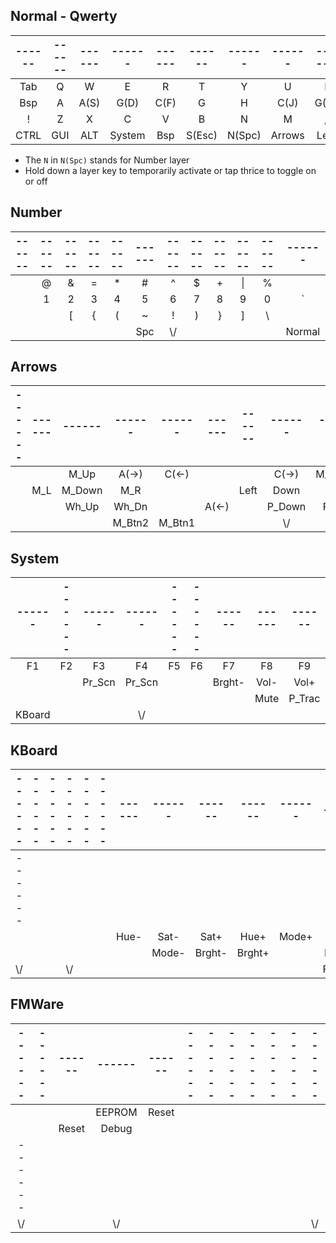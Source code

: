 ## Normal - Qwerty

|------|------|------|------|------|------|------|------|------|------|------|------|
|:----:|:----:|:----:|:----:|:----:|:----:|:----:|:----:|:----:|:----:|:----:|:----:|
| Tab  |   Q  |   W  |   E  |   R  |   T  |   Y  |   U  |   I  |   O  |   P  |  -_  |
| Bsp  |   A  | A(S) | G(D) | C(F) |   G  |   H  | C(J) | G(K) | A(L) |   ;  |  '"  |
|   !  |   Z  |   X  |   C  |   V  |   B  |   N  |   M  |   ,  |   .  |   /  | Enter|
| CTRL |  GUI |  ALT |System| Bsp  |S(Esc)|N(Spc)|Arrows| Left | Down |  Up  | Right|

- The `N` in `N(Spc)` stands for Number layer
- Hold down a layer key to temporarily activate or tap thrice to toggle on or off

## Number

|------|------|------|------|------|------|------|------|------|------|------|------|
|:----:|:----:|:----:|:----:|:----:|:----:|:----:|:----:|:----:|:----:|:----:|:----:|
|      |  @   |  &   |  =   |  *   |  #   |  ^   |  $   |  +   | \|   |  %   |      |
|      |  1   |  2   |  3   |  4   |  5   |  6   |  7   |  8   |  9   |  0   |  \`  |
|      |      |  [   |  {   |  (   |  ~   |  !   |  )   |  }   |  ]   |  \   |      |
|      |      |      |      |      | Spc  | \\/  |      |      |      |      |Normal|

## Arrows

|------|------|------|------|------|------|------|------|------|------|------|------|
|:----:|:----:|:----:|:----:|:----:|:----:|:----:|:----:|:----:|:----:|:----:|:----:|
|      |      | M_Up |A(->) |C(<-) |      |      |C(->) |M_Acc1|M_Acc2|      |      |
|      | M_L  |M_Down| M_R  |      |      | Left | Down |  Up  |Right |C(<-) |      |
|      |      |Wh_Up |Wh_Dn |      |A(<-) |      |P_Down| P_Up |      |      |      |
|      |      |      |M_Btn2|M_Btn1|      |      | \\/  |      |      |      |Normal|

## System

|------|------|------|------|------|------|------|------|------|------|------|------|
|:----:|:----:|:----:|:----:|:----:|:----:|:----:|:----:|:----:|:----:|:----:|:----:|
|  F1  |  F2  |  F3  |  F4  |  F5  |  F6  |  F7  |  F8  |  F9  | F10  | F11  | F12  |
|      |      |Pr_Scn|Pr_Scn|      |      |Brght-| Vol- | Vol+ |Brght+| Mute |      |
|      |      |      |      |      |      |      | Mute |P_Trac|N_Trac|      | Play |
|KBoard|      |      | \\/  |      |      |      |      |      |      |      |Normal|

## KBoard

|------|------|------|------|------|------|------|------|------|------|------|------|
|:----:|:----:|:----:|:----:|:----:|:----:|:----:|:----:|:----:|:----:|:----:|:----:|
|------|      |      |      |      |      |      |      |      |      |      |      |
|      |      |      |      |      |      | Hue- | Sat- | Sat+ | Hue+ |Mode+ |      |
|      |      |      |      |      |      |      |Mode- |Brght-|Brght+|      |RGB_Tg|
| \\/  |      |      | \\/  |      |      |      |      |      |      |      |FMWare|

## FMWare

|------|------|------|------|------|------|------|------|------|------|------|------|
|:----:|:----:|:----:|:----:|:----:|:----:|:----:|:----:|:----:|:----:|:----:|:----:|
|      |      |      |EEPROM|Reset |      |      |      |      |      |      |      |
|      |      |Reset |Debug |      |      |      |      |      |      |      |      |
|------|      |      |      |      |      |      |      |      |      |      |      |
| \\/  |      |      | \\/  |      |      |      |      |      |      |      | \\/  |
